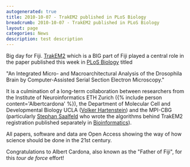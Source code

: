 ```yaml
---
autogenerated: true
title: 2010-10-07 - TrakEM2 published in PLoS Biology
breadcrumb: 2010-10-07 - TrakEM2 published in PLoS Biology
layout: page
categories: News
description: test description
---
```


Big day for Fiji. [TrakEM2](TrakEM2 ) which is a BIG part of Fiji played a central role in the paper published this week in [PLoS Biology](http://www.plosbiology.org/article/info:doi/10.1371/journal.pbio.1000502) titled

"An Integrated Micro- and Macroarchitectural Analysis of the Drosophila Brain by Computer-Assisted Serial Section Electron Microscopy."

It is a culmination of a long-term collaboration between researchers from the Institute of Neuroinformatics ETH Zurich ({% include person content='Albertcardona' %}), the Department of Molecular Cell and Developmental Biology UCLA ([Volker Hartenstein](http://www.mcdb.ucla.edu/Research/Hartenstein)) and the MPI-CBG (particularly [Stephan Saalfeld](http://fly.mpi-cbg.de/~saalfeld/) who wrote the algorithms behind TrakEM2 registration published separately in [Bioinformatics](http://bioinformatics.oxfordjournals.org/content/26/12/i57.full?sid=8ff2b8c5-158d-461e-ab2e-b2fc5bdca5df)).

All papers, software and data are Open Access showing the way of how science should be done in the 21st century.

Congratulations to Albert Cardona, also known as the "Father of Fiji", for this <i>tour de force</i> effort!


